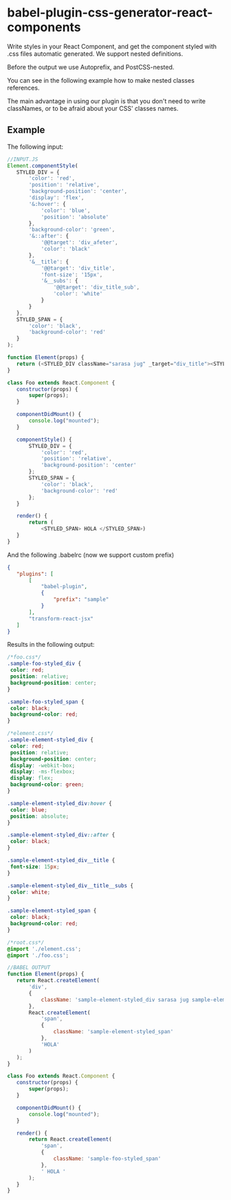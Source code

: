 # **babel-plugin-css-generator-react-components**

Write styles in your React Component, and get the component styled with .css files automatic generated. We support nested definitions. 

Before the output we use Autoprefix, and PostCSS-nested.

You can see in the following example how to make nested classes references.

The main advantage in using our plugin is that you don't need to write classNames, or to be afraid about your CSS' classes names.
## Example

The following input:
 ```javascript
 //INPUT.JS
 Element.componentStyle(
    STYLED_DIV = {
        'color': 'red',
        'position': 'relative',
        'background-position': 'center',
        'display': 'flex',
        '&:hover': {
            'color': 'blue',
            'position': 'absolute'
        },
        'background-color': 'green',
        '&::after': {
            '@@target': 'div_afeter',
            'color': 'black'
        },
        '&__title': {
            '@@target': 'div_title',
            'font-size': '15px',
            '&__subs': {
                '@@target': 'div_title_sub',
                'color': 'white'
            }
        }
    },
    STYLED_SPAN = {
        'color': 'black',
        'background-color': 'red'
    }
);

function Element(props) {
    return (<STYLED_DIV className="sarasa jug" _target="div_title"><STYLED_SPAN>HOLA</STYLED_SPAN></STYLED_DIV>);
}

class Foo extends React.Component {
    constructor(props) {
        super(props);
    }

    componentDidMount() {
        console.log("mounted");
    }

    componentStyle() {
        STYLED_DIV = {
            'color': 'red',
            'position': 'relative',
            'background-position': 'center'
        };
        STYLED_SPAN = {
            'color': 'black',
            'background-color': 'red'
        };
    }

    render() {
        return (
            <STYLED_SPAN> HOLA </STYLED_SPAN>)
    }
}
 ```
 And the following .babelrc (now we support custom prefix)
 ```JSON
 {
    "plugins": [
        [
            "babel-plugin",
            {
                "prefix": "sample"
            }
        ],
        "transform-react-jsx"
    ]
}
 ```
 
 Results in the following output:
 
 ```css
 /*foo.css*/
 .sample-foo-styled_div {
  color: red;
  position: relative;
  background-position: center;
}

.sample-foo-styled_span {
  color: black;
  background-color: red;
}
 ```
 
 ```css
 /*element.css*/
 .sample-element-styled_div {
  color: red;
  position: relative;
  background-position: center;
  display: -webkit-box;
  display: -ms-flexbox;
  display: flex;
  background-color: green;
}

.sample-element-styled_div:hover {
  color: blue;
  position: absolute;
}

.sample-element-styled_div::after {
  color: black;
}

.sample-element-styled_div__title {
  font-size: 15px;
}

.sample-element-styled_div__title__subs {
  color: white;
}

.sample-element-styled_span {
  color: black;
  background-color: red;
}

 ```
 
 ```css
 /*root.css*/
 @import './element.css';
 @import './foo.css';
 ```
 
 ```javascript
 //BABEL OUTPUT
 function Element(props) {
    return React.createElement(
        'div',
        {
            className: 'sample-element-styled_div sarasa jug sample-element-styled_div__title'
        },
        React.createElement(
            'span',
            {
                className: 'sample-element-styled_span'
            },
            'HOLA'
        )
    );
}

class Foo extends React.Component {
    constructor(props) {
        super(props);
    }

    componentDidMount() {
        console.log("mounted");
    }

    render() {
        return React.createElement(
            'span',
            {
                className: 'sample-foo-styled_span'
            },
            ' HOLA '
        );
    }
}
 ```
